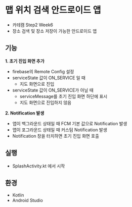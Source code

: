# 맵 위치 검색 안드로이드 앱
- 카테캠 Step2 Week6
- 장소 검색 및 장소 저장이 가능한 안드로이드 앱

## 기능
**1. 초기 진입 화면 추가** 
- firebase의 Remote Config 설정
- serviceState 값이 ON_SERVICE 일 때 
  - 지도 화면으로 진입
- serviceState 값이 ON_SERVICE가 아닐 때 
  - serviceMessage를 초기 진입 화면 하단에 표시
  - 지도 화면으로 진입하지 않음

**2. Notification 발생**
- 앱이 백그라운드 상태일 때 FCM 기본 값으로 Notification 발생
- 앱이 포그라운드 상태일 때 커스텀 Notification 발생
- Notification 창을 터치하면 초기 진입 화면 호출


## 실행
- SplashActivity.kt 에서 시작

## 환경
- Kotlin
- Android Studio
